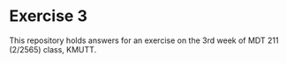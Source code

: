 # Exercise 3
This repository holds answers for an exercise on the 3rd week of MDT 211 (2/2565) class, KMUTT.